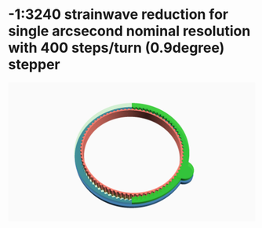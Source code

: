 # -1:3240 strainwave reduction for single arcsecond nominal resolution with 400 steps/turn (0.9degree) stepper
![DemoImg](./imgs/Arbitrary.png)
